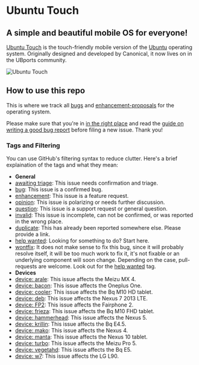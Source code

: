 # Ubuntu Touch

## A simple and beautiful mobile OS for everyone!
[Ubuntu Touch](https://ubports.com) is the touch-friendly mobile version of the [Ubuntu](https://ubuntu.com) operating system. Originally designed and developed by Canonical, it now lives on in the UBports community.

![Ubuntu Touch](https://pics.computerbase.de/7/7/6/0/1/article-630x354.30c64cb7.jpg)

## How to use this repo

This is where we track all [bugs](https://github.com/ubports/ubports-touch/issues?q=is%3Aissue+is%3Aopen+label%3Abug) and [enhancement-proposals](https://github.com/ubports/ubports-touch/issues?utf8=%E2%9C%93&q=is%3Aissue%20is%3Aopen%20label%3Aenhancement) for the operating system.

Please make sure that you're in [in the right place](https://wiki.ubports.com/wiki/UBports-Bug-Trackers) and read the [guide on writing a good bug report](https://wiki.ubports.com/wiki/Writing-a-Good-Bug-Report) before filing a new issue. Thank you!

### Tags and Filtering

You can use GitHub's filtering syntax to reduce clutter. Here's a brief explaination of the tags and what they mean:

- **General**
 - [awaiting triage](https://github.com/ubports/ubports-touch/labels/awaiting%20triage): This issue needs confirmation and triage.
 - [bug](https://github.com/ubports/ubports-touch/labels/bug): This issue is a confirmed bug.
 - [enhancement](https://github.com/ubports/ubports-touch/labels/enhancement): This issue is a feature request.
 - [opinion](https://github.com/ubports/ubports-touch/labels/opinion): This issue is polarizing or needs further discussion.
 - [question](https://github.com/ubports/ubports-touch/labels/question): This issue is a support request or general question.
 - [invalid](https://github.com/ubports/ubports-touch/labels/invalid): This issue is incomplete, can not be confirmed, or was reported in the wrong place.
 - [duplicate](https://github.com/ubports/ubports-touch/labels/duplicate): This has already been reported somewhere else. Please provide a link.
 - [help wanted](https://github.com/ubports/ubports-touch/labels/help%20wanted): Looking for something to do? Start here.
 - [wontfix](https://github.com/ubports/ubports-touch/labels/wontfix): It does not make sense to fix this bug, since it will probably resolve itself, it will be too much work to fix it, it's not fixable or an underlying component will soon change. Depending on the case, pull-requests are welcome. Look out for the [help wanted](https://github.com/ubports/ubports-touch/labels/help%20wanted) tag.
- **Devices**
 - [device: arale](https://github.com/ubports/ubports-touch/labels/device%3A%20arale): This issue affects the Meizu MX 4.
 - [device: bacon](https://github.com/ubports/ubports-touch/labels/device%3A%20bacon): This issue affects the Oneplus One.
 - [device: cooler](https://github.com/ubports/ubports-touch/labels/device%3A%20cooler): This issue affects the Bq M10 HD tablet.
 - [device: deb](https://github.com/ubports/ubports-touch/labels/device%3A%20deb): This issue affects the Nexus 7 2013 LTE.
 - [device: FP2](https://github.com/ubports/ubports-touch/labels/device%3A%20FP2): This issue affects the Fairphone 2.
 - [device: frieza](https://github.com/ubports/ubports-touch/labels/device%3A%20frieza): This issue affects the Bq M10 FHD tablet.
 - [device: hammerhead](https://github.com/ubports/ubports-touch/labels/device%3A%20hammerhead): This issue affects the Nexus 5.
 - [device: krillin](https://github.com/ubports/ubports-touch/labels/device%3A%20krillin): This issue affects the Bq E4.5.
 - [device: mako](https://github.com/ubports/ubports-touch/labels/device%3A%20mako): This issue affects the Nexus 4.
 - [device: manta](https://github.com/ubports/ubports-touch/labels/device%3A%20manta): This issue affects the Nexus 10 tablet.
 - [device: turbo](https://github.com/ubports/ubports-touch/labels/device%3A%20turbo): This issue affects the Meizu Pro 5.
 - [device: vegetahd](https://github.com/ubports/ubports-touch/labels/device%3A%20vegetahd): This issue affects the Bq E5.
 - [device: w7](https://github.com/ubports/ubports-touch/labels/device%3A%20w7): This issue affects the LG L90.
